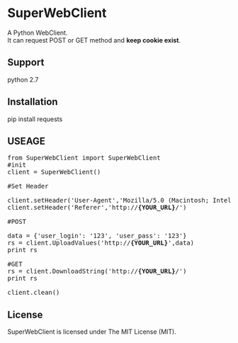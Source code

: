 # SuperWebClient
A Python WebClient.  
It can request POST or GET method and <b>keep cookie exist</b>.  


## Support
python 2.7

## Installation
pip install requests

## USEAGE
<pre>
from SuperWebClient import SuperWebClient 
#init
client = SuperWebClient()

#Set Header

client.setHeader('User-Agent','Mozilla/5.0 (Macintosh; Intel Mac OS X 10_10_5) AppleWebKit/537.36 (KHTML, like Gecko) Chrome/59.0.3071.115 Safari/537.36')
client.setHeader('Referer','http://<b>{YOUR_URL}</b>/')

#POST

data = {'user_login': '123', 'user_pass': '123'}
rs = client.UploadValues('http://<b>{YOUR_URL}</b>',data)
print rs

#GET
rs = client.DownloadString('http://<b>{YOUR_URL}</b>/')
print rs

client.clean()
</pre>

## License

SuperWebClient is licensed under The MIT License (MIT).

